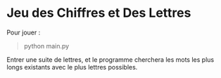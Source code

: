 # Jeu des Chiffres et Des Lettres

Pour jouer : 
> python main.py

Entrer une suite de lettres, et le programme cherchera les mots les plus longs existants avec le plus lettres possibles.
